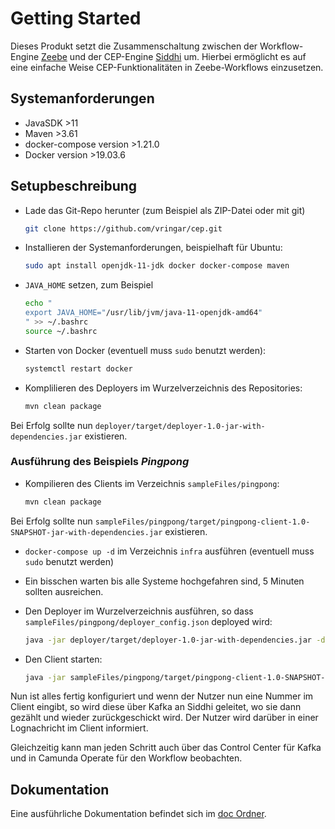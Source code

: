 # Getting Started

Dieses Produkt setzt die Zusammenschaltung zwischen der Workflow-Engine [Zeebe](https://zeebe.io) und der CEP-Engine [Siddhi](https://siddhi.io) um. Hierbei ermöglicht es auf eine einfache Weise CEP-Funktionalitäten in Zeebe-Workflows einzusetzen.  

## Systemanforderungen

* JavaSDK >11
* Maven >3.61
* docker-compose version >1.21.0
* Docker version >19.03.6

## Setupbeschreibung

* Lade das Git-Repo herunter (zum Beispiel als ZIP-Datei oder mit git)
  
  ```bash
  git clone https://github.com/vringar/cep.git
  ```

* Installieren der Systemanforderungen, beispielhaft für Ubuntu:
  
  ```bash
  sudo apt install openjdk-11-jdk docker docker-compose maven
  ```

* `JAVA_HOME` setzen, zum Beispiel
  
  ```bash
  echo "
  export JAVA_HOME="/usr/lib/jvm/java-11-openjdk-amd64"
  " >> ~/.bashrc
  source ~/.bashrc
  ```

* Starten von Docker (eventuell muss `sudo` benutzt werden):
  
  ```bash
  systemctl restart docker
  ```

* Komplilieren des Deployers im Wurzelverzeichnis des Repositories:
  
  ```bash
  mvn clean package
  ```

Bei Erfolg sollte nun `deployer/target/deployer-1.0-jar-with-dependencies.jar` existieren.

### Ausführung des Beispiels *Pingpong*

* Kompilieren des Clients im Verzeichnis `sampleFiles/pingpong`:
  
  ```bash
  mvn clean package
  ```

Bei Erfolg sollte nun `sampleFiles/pingpong/target/pingpong-client-1.0-SNAPSHOT-jar-with-dependencies.jar` existieren.

* `docker-compose up -d` im Verzeichnis `infra` ausführen (eventuell muss `sudo` benutzt werden)
* Ein bisschen warten bis alle Systeme hochgefahren sind, 5 Minuten sollten ausreichen.
* Den Deployer im Wurzelverzeichnis ausführen, so dass `sampleFiles/pingpong/deployer_config.json` deployed wird:
  
  ```bash
  java -jar deployer/target/deployer-1.0-jar-with-dependencies.jar -deploy sampleFiles/pingpong/deployer_config.json
  ```

* Den Client starten:
  
  ```bash
  java -jar sampleFiles/pingpong/target/pingpong-client-1.0-SNAPSHOT-jar-with-dependencies.jar
  ```

Nun ist alles fertig konfiguriert und wenn der Nutzer nun eine Nummer im Client eingibt, so wird diese über Kafka an Siddhi geleitet, wo sie dann gezählt und wieder zurückgeschickt wird. Der Nutzer wird darüber in einer Lognachricht im Client informiert.

Gleichzeitig kann man jeden Schritt auch über das Control Center für Kafka und in Camunda Operate für den Workflow beobachten.

## Dokumentation

Eine ausführliche Dokumentation befindet sich im [doc Ordner](./doc/README.md).
